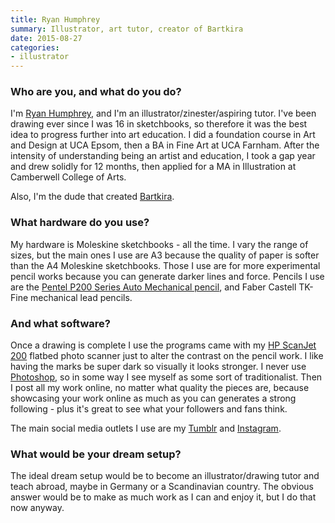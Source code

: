 ```yaml
---
title: Ryan Humphrey
summary: Illustrator, art tutor, creator of Bartkira
date: 2015-08-27
categories:
- illustrator
---
```


### Who are you, and what do you do?

I'm [Ryan Humphrey](http://ryanhumphrey.co.uk/ "Ryan's website."), and I'm an illustrator/zinester/aspiring tutor. I've been drawing ever since I was 16 in sketchbooks, so therefore it was the best idea to progress further into art education. I did a foundation course in Art and Design at UCA Epsom, then a BA in Fine Art at UCA Farnham. After the intensity of understanding being an artist and education, I took a gap year and drew solidly for 12 months, then applied for a MA in Illustration at Camberwell College of Arts.

Also, I'm the dude that created [Bartkira](http://bartkira.tumblr.com/ "The Bartkira project.").

### What hardware do you use?

My hardware is Moleskine sketchbooks - all the time. I vary the range of sizes, but the main ones I use are A3 because the quality of paper is softer than the A4 Moleskine sketchbooks. Those I use are for more experimental pencil works because you can generate darker lines and force. Pencils I use are the [Pentel P200 Series Auto Mechanical pencil][p200], and Faber Castell TK-Fine mechanical lead pencils.

### And what software?

Once a drawing is complete I use the programs came with my [HP ScanJet 200][scanjet-200] flatbed photo scanner just to alter the contrast on the pencil work. I like having the marks be super dark so visually it looks stronger. I never use [Photoshop][], so in some way I see myself as some sort of traditionalist. Then I post all my work online, no matter what quality the pieces are, because showcasing your work online as much as you can generates a strong following - plus it's great to see what your followers and fans think.

The main social media outlets I use are my [Tumblr](http://withapencilinhand.tumblr.com/ "Ryan's Tumblr site.") and [Instagram](https://instagram.com/withapencilinhand/ "Ryan's Instagram account.").

### What would be your dream setup?

The ideal dream setup would be to become an illustrator/drawing tutor and teach abroad, maybe in Germany or a Scandinavian country. The obvious answer would be to make as much work as I can and enjoy it, but I do that now anyway.

[p200]: http://www.pentel.co.uk/products.asp?group=3&type=37&pid=142 "A mechanical pencil."
[photoshop]: https://www.adobe.com/products/photoshop.html "A bitmap image editor."
[scanjet-200]: https://support.hp.com/us-en/product/HP-Scanjet-200-Scanner/5251697/model/5251698/drivers/ "A flatbed scanner."
